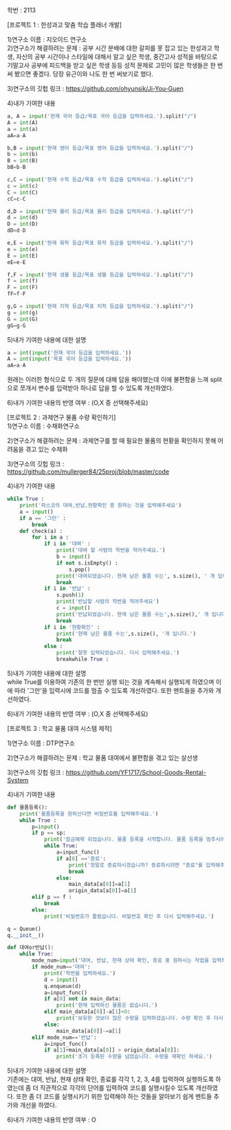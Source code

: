 학번 : 2113  

[프로젝트 1 : 한성과고 맞춤 학습 플래너 개발]  

1)연구소 이름 : 지오이드 연구소  
2)연구소가 해결하려는 문제 : 공부 시간 분배에 대한 갈피를 못 잡고 있는 한성과고 학생, 
자신의 공부 시간이나 스타일에 대해서 알고 싶은 학생,  중간고사 성적을 바탕으로 기말고사 공부에 피드백을 받고 싶은 학생 등등 
성적 문제로 고민이 많은 학생들은 한 번 써 봤으면 좋겠다. 당장 유근이와 나도 한 번 써보기로 했다.  

3)연구소의 깃헙 링크 : https://github.com/ohyunsik/Ji-You-Guen  

4)내가 기여한 내용
```python
a, A = input('현재 국어 등급/목표 국어 등급을 입력하세요.').split("/")
A = int(A)
a = int(a)
aA=a-A

b,B = input('현재 영어 등급/목표 영어 등급을 입력하세요.').split("/")
b = int(b)
B = int(B)
bB=b-B

c,C = input('현재 수학 등급/목표 수학 등급을 입력하세요.').split("/")
c = int(c)
C = int(C)
cC=c-C

d,D = input('현재 물리 등급/목표 물리 등급을 입력하세요.').split("/")
d = int(d)
D = int(D)
dD=d-D

e,E = input('현재 화학 등급/목표 화학 등급을 입력하세요.').split("/")
e = int(e)
E = int(E)
eE=e-E

f,F = input('현재 생물 등급/목표 생물 등급을 입력하세요.').split("/")
f = int(f)
F = int(F)
fF=f-F

g,G = input('현재 지학 등급/목표 지학 등급을 입력하세요.').split("/")
g = int(g)
G = int(G)
gG=g-G
```
5)내가 기여한 내용에 대한 설명  
```python
a = int(input('현재 국어 등급을 입력하세요.'))
A = int(input('목표 국어 등급을 입력하세요.'))
aA=a-A
```
원래는 이러한 형식으로 두 개의 질문에 대해 답을 해야했는데 이에 불편함을 느껴 
split으로 쪼개서 변수를 입력받아 하나로 답을 할 수 있도록 개선하였다.  

6)내가 기여한 내용의 반영 여부 : (O,X 중 선택해주세요)  

[프로젝트 2 : 과제연구 물품 수량 확인하기]  
1)연구소 이름 : 수채화연구소  

2)연구소가 해결하려는 문제 : 과제연구를 할 때 필요한 물품의 현황을 확인하지 못해 어려움을 겪고 있는 수채화  

3)연구소의 깃헙 링크 : https://github.com/mullerger84/25proj/blob/master/code  

4)내가 기여한 내용  
```python
while True :
    print('파스코의 대여,반납,현황확인 중 원하는 것을 입력해주세요')
    a = input()
    if a == '그만' :
        break
    def check(a) :
        for i in a :
            if i in '대여' :
                print('대여 할 사람의 학번을 적어주세요.')  
                b = input()
                if not s.isEmpty() :
                    s.pop()
                print('대여되었습니다. 현재 남은 물품 수는', s.size(), ' 개 입니다.')
                break
            if i in '반납' :
                s.push(1)
                print('반납할 사람의 학번을 적어주세요')
                c = input()
                print('반납되었습니다. 현재 남은 물품 수는',s.size(),' 개 입니다.')
                break
            if i in '현황확인' :
                print('현재 남은 물품 수는',s.size(), '개 입니다.')
                break
            else :
                print('잘못 입력되었습니다. 다시 입력해주세요.')
                breakwhile True :
```
5)내가 기여한 내용에 대한 설명  
while True를 이용하여 기존의 한 번만 실행 되는 것을 계속해서 실행되게 하였으며 이에 따라 '그만'을 입력시에 코드를 멈출 수 있도록 개선하였다.
또한 멘트들을 추가와 개선하였다.

6)내가 기여한 내용의 반영 여부 : (O,X 중 선택해주세요)  

[프로젝트 3 : 학교 물품 대여 시스템 제작]  

1)연구소 이름 : DTP연구소  

2)연구소가 해결하려는 문제 : 학교 물품 대여에서 불편함을 겪고 있는 살선생  

3)연구소의 깃헙 링크 : https://github.com/YF1717/School-Goods-Rental-System  

4)내가 기여한 내용  
```python
def 물품등록():
    print('물품등록을 원하신다면 비밀번호를 입력해주세요.')
    while True :
        p=input()
        if p == sp:
            print('잠금해제 되었습니다. 물품 등록을 시작합니다. 물품 등록을 멈추시려면 "종료 0"을 입력해주세요.')
            while True:
                a=input_func()
                if a[0] =='종료':
                    print('정말로 종료하시겠습니까? 종료하시려면 "종료"를 입력해주세요.')
                    break
                else:
                    main_data[a[0]]=a[1]
                    origin_data[a[0]]=a[1]
        elif p == f :
            break
        else:
            print('비밀번호가 틀렸습니다. 비밀번호 확인 후 다시 입력해주세요.')

q = Queue()
q.__init__()           

def 대여or반납():
    while True:
        mode_num=input('대여, 반납, 현재 상태 확인, 종료 중 원하시는 작업을 입력하세요.')    
        if mode_num=='대여':
            print('학번을 입력하세요.')
            d = input()
            q.enqueue(d)
            a=input_func()
            if a[0] not in main_data:
                print('현재 입력하신 물품은 없습니다.')
            elif main_data[a[0]]-a[1]<0:
                print('보유한 것보다 많은 수량을 입력하셨습니다. 수량 확인 후 다시 입력해주세요.')
            else:
                main_data[a[0]]-=a[1]
        elif mode_num=='반납':
            a=input_func()
            if a[1]+main_data[a[0]] > origin_data[a[0]]:
                print('초기 등록된 수량을 넘었습니다. 수량을 재확인 하세요.')
```
5)내가 기여한 내용에 대한 설명  
기존에는 대여, 반납, 현재 상태 확인, 종료를 각각 1, 2, 3, 4를 입력하여 실행하도록 하였는데 좀 더 직관적으로 각각의 단어를 입력하여 
코드를 실행시킬수 있도록 개선하였다. 또한 좀 더 코드를 실행시키기 위한 입력해야 하는 것들을 알아보기 쉽게 멘트들 추가와 개선을 하였다.  

6)내가 기여한 내용의 반영 여부 : O  
